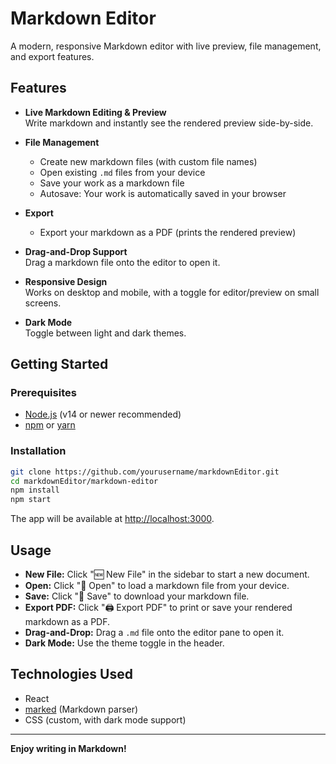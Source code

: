 # Markdown Editor

A modern, responsive Markdown editor with live preview, file management, and export features.

## Features

- **Live Markdown Editing & Preview**  
  Write markdown and instantly see the rendered preview side-by-side.

- **File Management**  
  - Create new markdown files (with custom file names)
  - Open existing `.md` files from your device
  - Save your work as a markdown file
  - Autosave: Your work is automatically saved in your browser

- **Export**
  - Export your markdown as a PDF (prints the rendered preview)

- **Drag-and-Drop Support**  
  Drag a markdown file onto the editor to open it.

- **Responsive Design**  
  Works on desktop and mobile, with a toggle for editor/preview on small screens.

- **Dark Mode**  
  Toggle between light and dark themes.

## Getting Started

### Prerequisites

- [Node.js](https://nodejs.org/) (v14 or newer recommended)
- [npm](https://www.npmjs.com/) or [yarn](https://yarnpkg.com/)

### Installation

```bash
git clone https://github.com/yourusername/markdownEditor.git
cd markdownEditor/markdown-editor
npm install
npm start
```

The app will be available at [http://localhost:3000](http://localhost:3000).

## Usage

- **New File:** Click "🆕 New File" in the sidebar to start a new document.
- **Open:** Click "📂 Open" to load a markdown file from your device.
- **Save:** Click "💾 Save" to download your markdown file.
- **Export PDF:** Click "🖨️ Export PDF" to print or save your rendered markdown as a PDF.
- **Drag-and-Drop:** Drag a `.md` file onto the editor pane to open it.
- **Dark Mode:** Use the theme toggle in the header.

## Technologies Used

- React
- [marked](https://github.com/markedjs/marked) (Markdown parser)
- CSS (custom, with dark mode support)

---

**Enjoy writing in Markdown!**